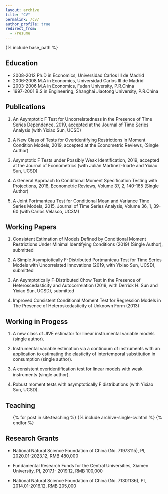 ```yaml
---
layout: archive
title: "CV"
permalink: /cv/
author_profile: true
redirect_from:
  - /resume
---
```


{% include base_path %}

## Education

   * 2008-2012 Ph.D in Economics, Universidad Carlos III de Madrid
   * 2006-2008 M.A in Economics, Universidad Carlos III de Madrid
   * 2003-2006 M.A in Economics, Fudan University, P.R.China
   * 1997-2001 B.S in Engineering, Shanghai Jiaotong University, P.R.China


## Publications 

1. An Asymptotic F Test for Uncorrelatedness in the Presence of Time Series Dependence, 2019, accepted at the Journal of Time Series Analysis (with Yixiao Sun, UCSD)

2. A New Class of Tests for Overidentifying Restrictions in Moment Condition Models, 2019, accepted at the Econometric Reviews, (Single Author)

3. Asymptotic F Tests under Possibly Weak Identification, 2019, accepted at the Journal of Econometrics (with Julián Martínez-Iriarte and Yixiao Sun, UCSD)

4. A General Approach to Conditional Moment Specification Testing with Projections, 2018, Econometric Reviews, Volume 37, 2, 140-165 (Single Author)

5. A Joint Portmanteau Test for Conditional Mean and Variance Time Series Models, 2015, Journal of Time Series Analysis, Volume 36, 1, 39-60 (with Carlos Velasco, UC3M)

## Working Papers

1. Consistent Estimation of Models Defined by Conditional Moment Restrictions Under Minimal Identifying Conditions (2019) (Single Author), submitted

2. A Simple Asymptotically F-Distributed Portmanteau Test for Time Series Models with Uncorrelated Innovations (2019, with Yixiao Sun, UCSD), submitted

3. An Asymptotically F-Distributed Chow Test in the Presence of Heteroscedasticity and Autocorrelation (2019, with Derrick H. Sun and Yixiao Sun, UCSD), submitted

4. Improved Consistent Conditional Moment Test for Regression Models in The Presence of Heteroskedasticity of Unknown Form (2013)

## Working in Progess

  1. A new class of JIVE estimator for linear instrumental variable models (single author).

  2. Instrumental variable estimation via a continuum of instruments with an application to estimating the elasticity of intertemporal substitution in consumption (single author).

  3. A consistent overidentification test for linear models with weak instruments (single author).

  4. Robust moment tests with asymptotically F distributions (with Yixiao Sun, UCSD).

## Teaching

  <ul>{% for post in site.teaching %}
    {% include archive-single-cv.html %}
  {% endfor %}</ul>
  
## Research Grants



   * National Natural Science Foundation of China (No. 71973115), PI, 2020.01-2023.12, RMB 480,000

   * Fundamental Research Funds for the Central Universities, Xiamen University, PI, 2017.1- 2019.12, RMB 100,000

   * National Natural Science Foundation of China (No. 71301136), PI, 2014.01-2016.12, RMB 205,000

